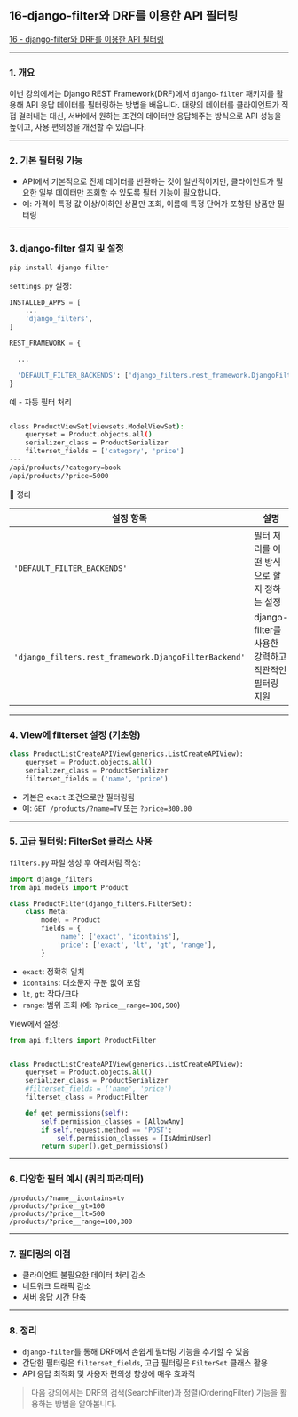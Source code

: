 
## 16-django-filter와 DRF를 이용한 API 필터링



[16 - django-filter와 DRF를 이용한 API 필터링](https://youtu.be/NDFgTGTI8zg?list=PL-2EBeDYMIbTLulc9FSoAXhbmXpLq2l5t)


---


### 1. 개요

이번 강의에서는 Django REST Framework(DRF)에서 `django-filter` 패키지를 활용해 API 응답 데이터를 필터링하는 방법을 배웁니다. 대량의 데이터를 클라이언트가 직접 걸러내는 대신, 서버에서 원하는 조건의 데이터만 응답해주는 방식으로 API 성능을 높이고, 사용 편의성을 개선할 수 있습니다.

---

### 2. 기본 필터링 기능
- API에서 기본적으로 전체 데이터를 반환하는 것이 일반적이지만, 클라이언트가 필요한 일부 데이터만 조회할 수 있도록 필터 기능이 필요합니다.
- 예: 가격이 특정 값 이상/이하인 상품만 조회, 이름에 특정 단어가 포함된 상품만 필터링

---

### 3. django-filter 설치 및 설정
```bash
pip install django-filter
```

`settings.py` 설정:
```python
INSTALLED_APPS = [
    ...
    'django_filters',
]

REST_FRAMEWORK = {

  ...

  'DEFAULT_FILTER_BACKENDS': ['django_filters.rest_framework.DjangoFilterBackend']
}
```

예 - 자동 필터 처리
```bash

class ProductViewSet(viewsets.ModelViewSet):
    queryset = Product.objects.all()
    serializer_class = ProductSerializer
    filterset_fields = ['category', 'price']
---
/api/products/?category=book
/api/products/?price=5000

```


📝 정리

| 설정 항목                                                 | 설명                                  |
| ----------------------------------------------------- | ----------------------------------- |
| `'DEFAULT_FILTER_BACKENDS'`                           | 필터 처리를 어떤 방식으로 할지 정하는 설정            |
| `'django_filters.rest_framework.DjangoFilterBackend'` | django-filter를 사용한 강력하고 직관적인 필터링 지원 |


---

### 4. View에 filterset 설정 (기초형)
```python
class ProductListCreateAPIView(generics.ListCreateAPIView):
    queryset = Product.objects.all()
    serializer_class = ProductSerializer
    filterset_fields = ('name', 'price')
```

- 기본은 `exact` 조건으로만 필터링됨
- 예: `GET /products/?name=TV` 또는 `?price=300.00`

---


### 5. 고급 필터링: FilterSet 클래스 사용
`filters.py` 파일 생성 후 아래처럼 작성:
```python
import django_filters
from api.models import Product

class ProductFilter(django_filters.FilterSet):
    class Meta:
        model = Product
        fields = {
            'name': ['exact', 'icontains'],
            'price': ['exact', 'lt', 'gt', 'range'],
        }
```

- `exact`: 정확히 일치
- `icontains`: 대소문자 구분 없이 포함
- `lt`, `gt`: 작다/크다
- `range`: 범위 조회 (예: `?price__range=100,500`)



View에서 설정:
```python
from api.filters import ProductFilter


class ProductListCreateAPIView(generics.ListCreateAPIView):
    queryset = Product.objects.all()
    serializer_class = ProductSerializer
    #filterset_fields = ('name', 'price')
    filterset_class = ProductFilter

    def get_permissions(self):
        self.permission_classes = [AllowAny]
        if self.request.method == 'POST':
            self.permission_classes = [IsAdminUser]
        return super().get_permissions()

```


---

### 6. 다양한 필터 예시 (쿼리 파라미터)
```http
/products/?name__icontains=tv
/products/?price__gt=100
/products/?price__lt=500
/products/?price__range=100,300
```

---

### 7. 필터링의 이점
- 클라이언트 불필요한 데이터 처리 감소
- 네트워크 트래픽 감소
- 서버 응답 시간 단축

---

### 8. 정리
- `django-filter`를 통해 DRF에서 손쉽게 필터링 기능을 추가할 수 있음
- 간단한 필터링은 `filterset_fields`, 고급 필터링은 `FilterSet` 클래스 활용
- API 응답 최적화 및 사용자 편의성 향상에 매우 효과적

> 다음 강의에서는 DRF의 검색(SearchFilter)과 정렬(OrderingFilter) 기능을 활용하는 방법을 알아봅니다.

